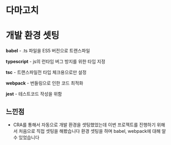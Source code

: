 # 다마고치

# 개발 환경 셋팅

**babel** - .ts 파일을 ES5 버전으로 트랜스파일

**typescript** - js의 런타임 버그 방지를 위한 타입 지정

**tsc** - 트랜스파일전 타입 체크용으로만 설정

**webpack** - 번들링으로 인한 코드 최적화

**jest** - 테스트코드 작성을 위함

## 느낀점

- CRA를 통해서 자동으로 개발 환경을 셋팅했었는데 이번 프로젝트를 진행하기 위해서 처음으로 직접 셋팅을 해봤습니다 환경 셋팅을 하며 babel, webpack에 대해 알 수 있었습니다
